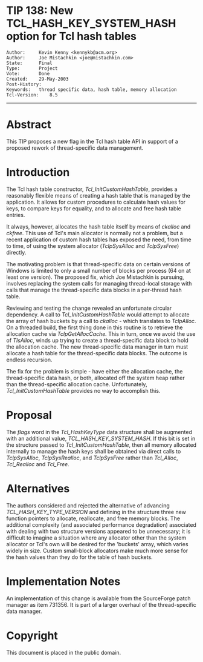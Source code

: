 # TIP 138: New TCL_HASH_KEY_SYSTEM_HASH option for Tcl hash tables
	Author:		Kevin Kenny <kennykb@acm.org>
	Author:		Joe Mistachkin <joe@mistachkin.com>
	State:		Final
	Type:		Project
	Vote:		Done
	Created:	29-May-2003
	Post-History:	
	Keywords:	thread specific data, hash table, memory allocation
	Tcl-Version:	8.5
-----

# Abstract

This TIP proposes a new flag in the Tcl hash table API in support of a
proposed rework of thread-specific data management.

# Introduction

The Tcl hash table constructor, _Tcl\_InitCustomHashTable_, provides
a reasonably flexible means of creating a hash table that is managed
by the application.  It allows for custom procedures to calculate hash
values for keys, to compare keys for equality, and to allocate and
free hash table entries.

It always, however, allocates the hash table itself by means of
_ckalloc_ and _ckfree_. This use of Tcl's main allocator is
normally not a problem, but a recent application of custom hash tables
has exposed the need, from time to time, of using the system allocator
\(_TclpSysAlloc_ and _TclpSysFree_\) directly.

The motivating problem is that thread-specific data on certain
versions of Windows is limited to only a small number of blocks per
process \(64 on at least one version\).  The proposed fix, which Joe
Mistachkin is pursuing, involves replacing the system calls for
managing thread-local storage with calls that manage the
thread-specific data blocks in a per-thread hash table.

Reviewing and testing the change revealed an unfortunate circular
dependency.  A call to _Tcl\_InitCustomHashTable_ would attempt to
allocate the array of hash buckets by a call to _ckalloc_ - which
translates to _TclpAlloc_.  On a threaded build, the first thing
done in this routine is to retrieve the allocation cache via
_TclpGetAllocCache._  This in turn, once we avoid the use of
_TlsAlloc_, winds up trying to create a thread-specific data block
to hold the allocation cache.  The new thread-specific data manager in
turn must allocate a hash table for the thread-specific data blocks.
The outcome is endless recursion.

The fix for the problem is simple - have either the allocation cache,
the thread-specific data hash, or both, allocated off the system heap
rather than the thread-specific allocation cache.  Unfortunately,
_Tcl\_InitCustomHashTable_ provides no way to accomplish this.

# Proposal

The _flags_ word in the _Tcl\_HashKeyType_ data structure shall be
augmented with an additional value, _TCL\_HASH\_KEY\_SYSTEM\_HASH_.  If
this bit is set in the structure passed to _Tcl\_InitCustomHashTable_,
then all memory allocated internally to manage the hash keys shall be
obtained via direct calls to _TclpSysAlloc_, _TclpSysRealloc_, and
_TclpSysFree_ rather than _Tcl\_Alloc_, _Tcl\_Realloc_ and
_Tcl\_Free._

# Alternatives

The authors considered and rejected the alternative of advancing
_TCL\_HASH\_KEY\_TYPE\_VERSION_ and defining in the structure three new
function pointers to allocate, reallocate, and free memory blocks.
The additional complexity \(and associated performance degradation\)
associated with dealing with two structure versions appeared to be
unnecessary; it is difficult to imagine a situation where any
allocator other than the system allocator or Tcl's own will be desired
for the 'buckets' array, which varies widely in size.  Custom
small-block allocators make much more sense for the hash values than
they do for the table of hash buckets.

# Implementation Notes

An implementation of this change is available from the SourceForge
patch manager as item 731356.  It is part of a larger overhaul of the
thread-specific data manager.

# Copyright

This document is placed in the public domain.

